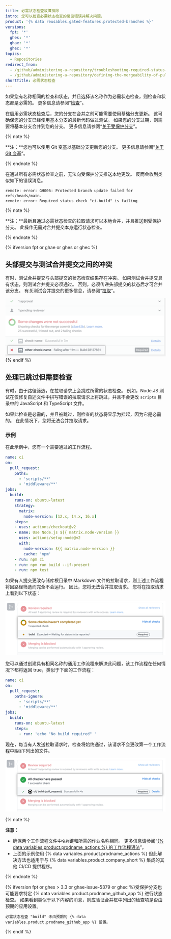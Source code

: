 ```yaml
---
title: 必需状态检查故障排除
intro: 您可以检查必需状态检查的常见错误并解决问题，
product: '{% data reusables.gated-features.protected-branches %}'
versions:
  fpt: '*'
  ghes: '*'
  ghae: '*'
  ghec: '*'
topics:
  - Repositories
redirect_from:
  - /github/administering-a-repository/troubleshooting-required-status-checks
  - /github/administering-a-repository/defining-the-mergeability-of-pull-requests/troubleshooting-required-status-checks
shortTitle: 必需状态检查
---
```


如果您有名称相同的检查和状态，并且选择该名称作为必需状态检查，则检查和状态都是必需的。 更多信息请参阅“[检查](/rest/reference/checks)”。

在启用必需状态检查后，您的分支在合并之前可能需要使用基础分支更新。 这可确保您的分支已经使用基本分支的最新代码做过测试。 如果您的分支过期，则需要将基本分支合并到您的分支。 更多信息请参阅“[关于受保护分支](/github/administering-a-repository/about-protected-branches#require-status-checks-before-merging)”。

{% note %}

**注：**您也可以使用 Git 变基以基础分支更新您的分支。 更多信息请参阅“[关于 Git 变基](/github/getting-started-with-github/about-git-rebase)”。

{% endnote %}

在通过所有必需状态检查之前，无法向受保护分支推送本地更改。 反而会收到类似如下的错误消息。

```shell
remote: error: GH006: Protected branch update failed for refs/heads/main.
remote: error: Required status check "ci-build" is failing
```
{% note %}

**注：**最新且通过必需状态检查的拉取请求可以本地合并，并且推送到受保护分支。 此操作无需对合并提交本身运行状态检查。

{% endnote %}

{% ifversion fpt or ghae or ghes or ghec %}

## 头部提交与测试合并提交之间的冲突

有时，测试合并提交与头部提交的状态检查结果存在冲突。 如果测试合并提交具有状态，则测试合并提交必须通过。 否则，必须传递头部提交的状态后才可合并该分支。 有关测试合并提交的更多信息，请参阅“[拉取](/rest/reference/pulls#get-a-pull-request)”。

![具有冲突的合并提交的分支](/assets/images/help/repository/req-status-check-conflicting-merge-commits.png)
{% endif %}

## 处理已跳过但需要检查

有时，由于路径筛选，在拉取请求上会跳过所需的状态检查。 例如，Node.JS 测试在仅修复自述文件中拼写错误的拉取请求上将跳过，并且不会更改 `scripts` 目录中的 JavaScript 和 TypeScript 文件。

如果此检查是必需的，并且被跳过，则检查的状态将显示为挂起，因为它是必需的。 在此情况下，您将无法合并拉取请求。

### 示例

在此示例中，您有一个需要通过的工作流程。

```yaml
name: ci
on:
  pull_request:
    paths:
      - 'scripts/**'
      - 'middleware/**'
jobs:
  build:
    runs-on: ubuntu-latest
    strategy:
      matrix:
        node-version: [12.x, 14.x, 16.x]
    steps:
    - uses: actions/checkout@v2
    - name: Use Node.js ${{ matrix.node-version }}
      uses: actions/setup-node@v2
      with:
        node-version: ${{ matrix.node-version }}
        cache: 'npm'
    - run: npm ci
    - run: npm run build --if-present
    - run: npm test
```

如果有人提交更改存储库根目录中 Markdown 文件的拉取请求，则上述工作流程将因路径筛选而完全不会运行。 因此，您将无法合并拉取请求。 您将在拉取请求上看到以下状态：

![必需的检查已跳过，但显示为挂起](/assets/images/help/repository/PR-required-check-skipped.png)

您可以通过创建具有相同名称的通用工作流程来解决此问题，该工作流程在任何情况下都将返回 true，类似于下面的工作流程：

```yaml
name: ci
on:
  pull_request:
    paths-ignore:
      - 'scripts/**'
      - 'middleware/**'
jobs:
  build:
    runs-on: ubuntu-latest
    steps:
      - run: 'echo "No build required" '
```
现在，每当有人发送拉取请求时，检查将始终通过，该请求不会更改第一个工作流程中`路径下`列出的文件。

![检查已跳过，但由于通用工作流程而通过](/assets/images/help/repository/PR-required-check-passed-using-generic.png)

{% note %}

**注意：**
* 确保两个工作流程文件中`名称`键和所需的作业名称相同。 更多信息请参阅“[{% data variables.product.prodname_actions %} 的工作流程语法](/actions/reference/workflow-syntax-for-github-actions)”。
* 上面的示例使用 {% data variables.product.prodname_actions %} 但此解决方法也适用于与 {% data variables.product.company_short %} 集成的其他 CI/CD 提供程序。

{% endnote %}

{% ifversion fpt or ghes > 3.3 or ghae-issue-5379 or ghec %}受保护分支也可能要求特定 {% data variables.product.prodname_github_app %} 进行状态检查。 如果看到类似于以下内容的消息，则应验证合并框中列出的检查项是否由预期的应用设置。

```
必需状态检查 "build" 未由预期的 {% data variables.product.prodname_github_app %} 设置。
```
{% endif %}

